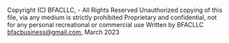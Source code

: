 Copyright (C) BFACLLC, - All Rights Reserved
Unauthorized copying of this file, via any medium is strictly prohibited
Proprietary and confidential, not for any personal recreational or commercial use
Written by BFACLLC <bfacbusiness@gmail.com>, March 2023